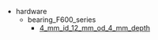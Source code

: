 * hardware
  * bearing_F600_series
    * [4_mm_id_12_mm_od_4_mm_depth](hardware/bearing_F600_series/4_mm_id_12_mm_od_4_mm_depth)

